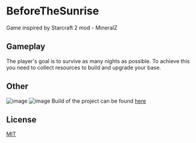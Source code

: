 # BeforeTheSunrise
Game inspired by Starcraft 2 mod - MineralZ

## Gameplay
The player's goal is to survive as many nights as possible.
To achieve this you need to collect resources to build and upgrade your base.

## Other
![image](https://user-images.githubusercontent.com/32631585/170843669-7c32bad3-6e3e-4194-ae46-1b9acc5bcdb5.png)
![image](https://user-images.githubusercontent.com/32631585/200112011-7d4e2e9a-9e74-4ea5-8682-365488826ce8.png)
Build of the project can be found [here](https://drive.google.com/drive/folders/1lKqO5SHU0g500x14ffBRujEP9wpzRpPt)

## License
[MIT](https://choosealicense.com/licenses/mit/)
